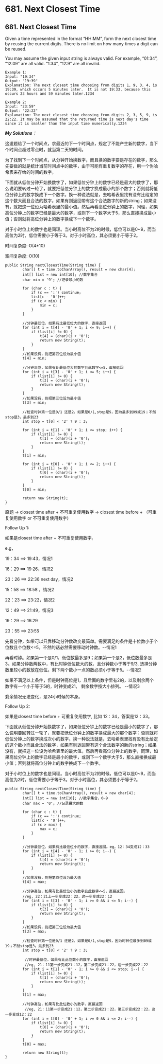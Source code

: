 # 681. Next Closest Time

## 681. Next Closest Time

Given a time represented in the format “HH:MM”, form the next closest time by reusing the current digits. There is no limit on how many times a digit can be reused.

You may assume the given input string is always valid. For example, “01:34”, “12:09” are all valid. “1:34”, “12:9” are all invalid.

```text
Example 1:
Input: "19:34"
Output: "19:39"
Explanation: The next closest time choosing from digits 1, 9, 3, 4, is 19:39, which occurs 5 minutes later.  It is not 19:33, because this occurs 23 hours and 59 minutes later.1234
```

```text
Example 2:
Input: "23:59"
Output: "22:22"
Explanation: The next closest time choosing from digits 2, 3, 5, 9, is 22:22. It may be assumed that the returned time is next day's time since it is smaller than the input time numerically.1234
```

_**My Solutions：**_

 这道题给了一个时间点，求最近的下一个时间点，规定了不能产生新的数字，当下个时间点超过零点时，就当第二天的时间。

为了找到下一个时间点，从分钟开始换数字，而且换的数字要是存在的数字，那么先要做的就是统计当前时间点中的数字，由于可能有重复数字的存在，用一个伪哈希表来存给的时间的数字。

下面就从低位分钟开始换数字了，如果低位分钟上的数字已经是最大的数字了，那么说明要转过一轮了，就要把低位分钟上的数字换成最小的那个数字；否则就将低位分钟上的数字换成下一个数字。换一种说法就是，去哈希表里找有没有比给定的这个数大而且合法的数字，如果有则返回带有这个合法数字的新的string；如果没有，就把这一位设为哈希表里的最小值。然后再看高位分钟上的数字，同理，如果高位分钟上的数字已经是最大的数字，或则下一个数字大于5，那么直接换成最小值；否则就将高位分钟上的数字换成下一个数字。

对于小时位上的数字也是同理。当小时高位不为2的时候，低位可以是0~9，而当高位为2时，低位需要小于等于3。对于小时高位，其必须要小于等于2。

时间复杂度: O\(4\*10\)

空间复杂度: O\(10\)

```text
public String nextClosestTime(String time) {
        char[] t = time.toCharArray(), result = new char[4];
        int[] list = new int[10]; //数字集合
        char min = '9'; //记录最小的数
        
        for (char c : t) {
            if (c == ':') continue;
            list[c - '0']++;
            if (c < min) {
                min = c;
            }
        }
        
        //分钟最低位，如果有比最低位大的数字，直接返回
        for (int i = t[4] - '0' + 1; i <= 9; i++) {
            if (list[i] != 0) {
                t[4] = (char)(i + '0');
                return new String(t);
            }
        }
        //如果没有，则把第四位设为最小值
        t[4] = min;
        
        //分钟高位，如果有比最低位大的数字且此数字<=5，直接返回
        for (int i = t[3] - '0' + 1; i <= 5; i++) {
            if (list[i] != 0) {
                t[3] = (char)(i + '0');
                return new String(t);
            }
        }
        //如果没有，则把第三位设为最小值
        t[3] = min;
        
        //检查时钟第一位是0/1 还是2。如果是0/1,stop是9，因为最多到09或19；不然stop是3，最多到23
        int stop = t[0] < '2' ? 9 : 3;
        
        for (int i = t[1] - '0' + 1; i <= stop; i++) {
            if (list[i] != 0) {
                t[1] = (char)(i + '0');
                return new String(t);
            }
        }
        t[1] = min;
        
        for (int i = t[0] - '0' + 1; i <= 2; i++) {
            if (list[i] != 0) {
                t[0] = (char)(i + '0');
                return new String(t);
            }
        }
        t[0] = min;
        
        return new String(t);
}
```

 原题 -&gt; closest time after + 不可重复使用数字 -&gt; closest time before + （可重复使用数字 or 不可重复使用数字）

Follow Up 1:

如果是closest time after + 不可重复使用数字。

e.g，



19：34 ==&gt; 19:43，情况1

16：29 ==&gt; 19:26，情况2

23：26 ==&gt; 22:36 next day，情况2

15：58 ==&gt; 18:58 ，情况2

22：23 ==&gt; 23:22，情况2

12：49 ==&gt; 21:49，情况3

19：29 ==&gt; 19:29

23：55 ==&gt; 23:55

先看分钟，如果可以只靠移动分钟数改变最简单。需要满足的条件是十位数小于个位数且个位数&lt;=5。不然的话必然需要移动时钟数。--情况1

再看时钟。如果第一个是0/1，低位数最多是9；如果第一个是2，低位数最多是3。如果分钟数两数中，有比时钟低位数大的数，且分钟数小于等于9/3, 选择分钟数里较小的数放在低位。剩下两个数小一点的数必须小于等于5。--情况2

如果不满足以上条件，但是时钟高位是1，且后面的数字里有2的，以及剩余两个数字有一个小于等于5的，时钟变成21， 剩余数字按大小排列。 --情况3

剩余情况无法变化，是24小时候的本身。



Follow Up 2:

如果是closest time before + 可重复使用数字, 比如 12：34，答案是12：33。

下面就从低位分钟开始换数字了，如果低位分钟上的数字已经是最小的数字了，那么说明要回转过一轮了，就要把低位分钟上的数字换成最大的那个数字；否则就将低位分钟上的数字换成次小的数字。换一种说法就是，去哈希表里找有没有比给定的这个数小而且合法的数字，如果有则返回带有这个合法数字的新的string；如果没有，就把这一位设为哈希表里的最大值。然后再看高位分钟上的数字，同理，如果高位分钟上的数字已经是最小的数字，或则下一个数字大于5，那么直接换成最小值；否则就将高位分钟上的数字换成下一个数字。

对于小时位上的数字也是同理。当小时高位不为2的时候，低位可以是0~9，而当高位为2时，低位需要小于等于3。对于小时高位，其必须要小于等于2。

```text
public String nextClosestTime(String time) {
        char[] t = time.toCharArray(), result = new char[4];
        int[] list = new int[10]; //数字集合，0~9
        char max = '0'; //记录最大的数
        
        for (char c : t) {
            if (c == ':') continue;
            list[c - '0']++;
            if (c > max) {
                max = c;
            }
        }
        
        //分钟最低位，如果有比最低位小的数字，直接返回。eg，12：34变成12：33
        for (int i = t[4] - '0' - 1; i >= 0; i--) {
            if (list[i] != 0) {
                t[4] = (char)(i + '0');
                return new String(t);
            }
        }
        //如果没有，则把第四位设为最大值
        t[4] = max;
        
        //分钟高位，如果有比最低位小的数字且此数字<=5，直接返回。
        //eg, 22：21上一步变成22：22，这一步变成22：12
        for (int i = t[3] - '0' - 1; i >= 0 && i <= 5; i--) {
            if (list[i] != 0) {
                t[3] = (char)(i + '0');
                return new String(t);
            }
        }
        //如果没有，则把第三位设为最大值
        t[3] = max;
        
        //检查时钟第一位是0/1 还是2。如果是0/1,stop是9，因为时钟位最多到09或19；不然stop是3，最多到23
        int stop = t[0] < '2' ? 9 : 3;
        
         //时钟最低位，如果有比此位数小的数字，直接返回
         //eg, 21：11第一步变成21：12，第二步变成21：22，这一步变成22：22
        for (int i = t[1] - '0' - 1; i >= 0 && i <= stop; i--) {
            if (list[i] != 0) {
                t[1] = (char)(i + '0');
                return new String(t);
            }
        }
        t[1] = max;
        
        //时钟高位，如果有比此位数小的数字，直接返回
         //eg, 21：11第一步变成21：12，第二步变成21：22，第三步变成22：22，这一步变成12：22
        for (int i = t[0] - '0' + 1; i >= 0 && i <= 2; i--) {
            if (list[i] != 0) {
                t[0] = (char)(i + '0');
                return new String(t);
            }
        }
        t[0] = max;
        
        return new String(t);
}
```

